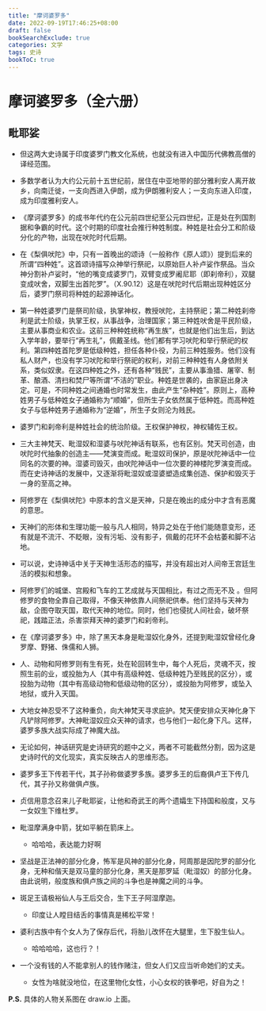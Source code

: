 ```yaml
---
title: "摩诃婆罗多"
date: 2022-09-19T17:46:25+08:00
draft: false
bookSearchExclude: true
categories: 文学
tags: 史诗
bookToC: true
---
```


# 摩诃婆罗多（全六册）
## 毗耶娑

- 但这两大史诗属于印度婆罗门教文化系统，也就没有进入中国历代佛教高僧的译经范围。

- 多数学者认为大约公元前十五世纪前，居住在中亚地带的部分雅利安人离开故乡，向南迁徙，一支向西进入伊朗，成为伊朗雅利安人；一支向东进入印度，成为印度雅利安人。

- 《摩诃婆罗多》的成书年代约在公元前四世纪至公元四世纪，正是处在列国割据和争霸的时代。这个时期的印度社会推行种姓制度。种姓是社会分工和阶级分化的产物，出现在吠陀时代后期。

- 在《梨俱吠陀》中，只有一首晚出的颂诗（一般称作《原人颂》）提到后来的所谓“四种姓”。这首颂诗描写众神举行祭祀，以原始巨人补卢娑作祭品。当众神分割补卢娑时，“他的嘴变成婆罗门，双臂变成罗阇尼耶（即刹帝利），双腿变成吠舍，双脚生出首陀罗”。（X.90.12）这是在吠陀时代后期出现种姓区分后，婆罗门祭司将种姓的起源神话化。

- 第一种姓婆罗门是祭司阶级，执掌神权，教授吠陀，主持祭祀；第二种姓刹帝利是武士阶级，执掌王权，从事战争，治理国家；第三种姓吠舍是平民阶级，主要从事商业和农业。这前三种种姓统称“再生族”，也就是他们出生后，到达入学年龄，要举行“再生礼”，佩戴圣线。他们都有学习吠陀和举行祭祀的权利。第四种姓首陀罗是低级种姓，担任各种仆役，为前三种姓服务。他们没有私人财产，也没有学习吠陀和举行祭祀的权利，对前三种种姓有人身依附关系，类似奴隶。在这四种姓之外，还有各种“贱民”，主要从事渔猎、屠宰、制革、酿酒、清扫和焚尸等所谓“不洁的”职业。种姓是世袭的，由家庭出身决定。可是，不同种姓之间通婚也时常发生，由此产生“杂种姓”。原则上，高种姓男子与低种姓女子通婚称为“顺婚”，但所生子女依然属于低种姓。而高种姓女子与低种姓男子通婚称为“逆婚”，所生子女则沦为贱民。

- 婆罗门和刹帝利是种姓社会的统治阶级。王权保护神权，神权辅佐王权。

- 三大主神梵天、毗湿奴和湿婆与吠陀神话有联系，也有区别。梵天司创造，由吠陀时代抽象的创造主——梵演变而成。毗湿奴司保护，原是吠陀神话中一位同名的次要的神。湿婆司毁灭，由吠陀神话中一位次要的神楼陀罗演变而成。而在史诗神话的发展中，又逐渐将毗湿奴或湿婆塑造成集创造、保护和毁灭于一身的至高之神。

- 阿修罗在《梨俱吠陀》中原本的含义是天神，只是在晚出的成分中才含有恶魔的意思。

- 天神们的形体和生理功能一般与凡人相同，特异之处在于他们能随意变形，还有就是不流汗、不眨眼，没有污垢、没有影子，佩戴的花环不会枯萎和脚不沾地。

- 可以说，史诗神话中关于天神生活形态的描写，并没有超出对人间帝王宫廷生活的模拟和想象。

- 阿修罗们的城堡、宫殿和飞车的工艺成就与天国相比，有过之而无不及     。但阿修罗的食物全靠自己取得，不像天神依靠人间祭祀供奉。他们坚持与天神为敌，企图夺取天国，取代天神的地位。同时，他们也侵扰人间社会，破坏祭祀，践踏正法，杀害崇拜天神的婆罗门和刹帝利。

- 在《摩诃婆罗多》中，除了黑天本身是毗湿奴化身外，还提到毗湿奴曾经化身罗摩、野猪、侏儒和人狮。

- 人、动物和阿修罗则有生有死，处在轮回转生中，每个人死后，灵魂不灭，按照生前的业，或投胎为人（其中有高级种姓、低级种姓乃至贱民的区分），或投胎为动物（其中有高级动物和低级动物的区分），或投胎为阿修罗，或坠入地狱，或升入天国。

- 大地女神忍受不了这种重负，向大神梵天寻求庇护。梵天便安排众天神化身下凡铲除阿修罗。大神毗湿奴应众天神的请求，也与他们一起化身下凡。这样，婆罗多族大战实际成了神魔大战。

- 无论如何，神话研究是史诗研究的题中之义，两者不可能截然分割，因为这是史诗时代的文化现实，真实反映古人的思维形态。

- 婆罗多王下传若干代，其子孙称做婆罗多族。婆罗多王的后裔俱卢王下传几代，其子孙又称做俱卢族。

- 贞信用意念召来儿子毗耶娑，让他和奇武王的两个遗孀生下持国和般度，又与一女奴生下维杜罗。

- 毗湿摩满身中箭，犹如平躺在箭床上。
    * 哈哈哈，表达能力好啊

- 坚战是正法神的部分化身，怖军是风神的部分化身，阿周那是因陀罗的部分化身，无种和偕天是双马童的部分化身，黑天是那罗延（毗湿奴）的部分化身。由此说明，般度族和俱卢族之间的斗争也是神魔之间的斗争。

- 斑足王请极裕仙人与王后交合，生下王子阿湿摩迦。
    * 印度让人瞠目结舌的事情真是稀松平常！

- 婆利古族中有个女人为了保存后代，将胎儿改怀在大腿里，生下股生仙人。
    * 哈哈哈哈，这也行？！

- 一个没有钱的人不能拿别人的钱作赌注，但女人们又应当听命她们的丈夫。
    * 女性为啥就没地位，在这里物化女性，小心女权的铁拳吧，好自为之！


**P.S.** 具体的人物关系图在 draw.io 上面。 